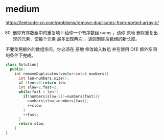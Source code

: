 # medium

https://leetcode-cn.com/problems/remove-duplicates-from-sorted-array-ii/

80. 删除有序数组中的重复项 II
    给你一个有序数组 nums ，请你 原地 删除重复出现的元素，使每个元素 最多出现两次 ，返回删除后数组的新长度。

不要使用额外的数组空间，你必须在 原地 修改输入数组 并在使用 O(1) 额外空间的条件下完成。

```cpp
class Solution{
  public:
    int removeDuplicates(vector<int>& numbers){
      int len=numbers.size();
      if (len<=2)return len;
      int slow=2,fast=2;
      while(fast < len){
        if(numbers[slow-2]!=numbers[fast]){
          numbers[slow]=numbers[fast];
          ++slow;
        }
        ++fast;
      }
      return slow;
    }
}
```

$$
$$
